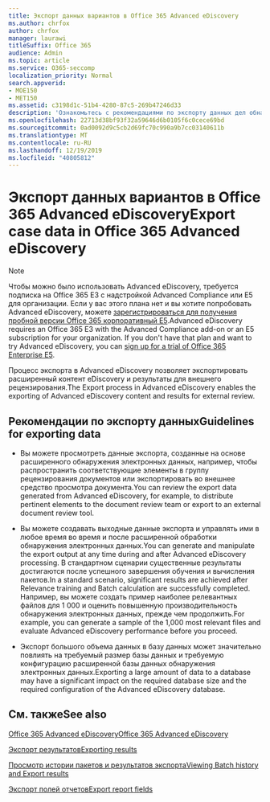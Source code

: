 ```yaml
---
title: Экспорт данных вариантов в Office 365 Advanced eDiscovery
ms.author: chrfox
author: chrfox
manager: laurawi
titleSuffix: Office 365
audience: Admin
ms.topic: article
ms.service: O365-seccomp
localization_priority: Normal
search.appverid:
- MOE150
- MET150
ms.assetid: c3198d1c-51b4-4280-87c5-269b47246d33
description: 'Ознакомьтесь с рекомендациями по экспорту данных дел обнаружения электронных данных и результатов для проверки с помощью процесса экспорта в Office 365 Advanced eDiscovery.  '
ms.openlocfilehash: 22713d38bf93f32a59646d6b0105f6c0cece69bd
ms.sourcegitcommit: 0ad0092d9c5cb2d69fc70c990a9b7cc03140611b
ms.translationtype: MT
ms.contentlocale: ru-RU
ms.lasthandoff: 12/19/2019
ms.locfileid: "40805812"
---
```

# <a name="export-case-data-in-office-365-advanced-ediscovery"></a><span data-ttu-id="ac18d-103">Экспорт данных вариантов в Office 365 Advanced eDiscovery</span><span class="sxs-lookup"><span data-stu-id="ac18d-103">Export case data in Office 365 Advanced eDiscovery</span></span>

> [!NOTE]
> <span data-ttu-id="ac18d-p101">Чтобы можно было использовать Advanced eDiscovery, требуется подписка на Office 365 E3 с надстройкой Advanced Compliance или E5 для организации. Если у вас этого плана нет и вы хотите попробовать Advanced eDiscovery, можете [зарегистрироваться для получения пробной версии Office 365 корпоративный E5](https://go.microsoft.com/fwlink/p/?LinkID=698279).</span><span class="sxs-lookup"><span data-stu-id="ac18d-p101">Advanced eDiscovery requires an Office 365 E3 with the Advanced Compliance add-on or an E5 subscription for your organization. If you don't have that plan and want to try Advanced eDiscovery, you can [sign up for a trial of Office 365 Enterprise E5](https://go.microsoft.com/fwlink/p/?LinkID=698279).</span></span> 
  
<span data-ttu-id="ac18d-106">Процесс экспорта в Advanced eDiscovery позволяет экспортировать расширенный контент eDiscovery и результаты для внешнего рецензирования.</span><span class="sxs-lookup"><span data-stu-id="ac18d-106">The Export process in Advanced eDiscovery enables the exporting of Advanced eDiscovery content and results for external review.</span></span> 
  
## <a name="guidelines-for-exporting-data"></a><span data-ttu-id="ac18d-107">Рекомендации по экспорту данных</span><span class="sxs-lookup"><span data-stu-id="ac18d-107">Guidelines for exporting data</span></span>

- <span data-ttu-id="ac18d-108">Вы можете просмотреть данные экспорта, созданные на основе расширенного обнаружения электронных данных, например, чтобы распространить соответствующие элементы в группу рецензирования документов или экспортировать во внешнее средство просмотра документа.</span><span class="sxs-lookup"><span data-stu-id="ac18d-108">You can review the export data generated from Advanced eDiscovery, for example, to distribute pertinent elements to the document review team or export to an external document review tool.</span></span>
    
- <span data-ttu-id="ac18d-109">Вы можете создавать выходные данные экспорта и управлять ими в любое время во время и после расширенной обработки обнаружения электронных данных.</span><span class="sxs-lookup"><span data-stu-id="ac18d-109">You can generate and manipulate the export output at any time during and after Advanced eDiscovery processing.</span></span> <span data-ttu-id="ac18d-110">В стандартном сценарии существенные результаты достигаются после успешного завершения обучения и вычисления пакетов.</span><span class="sxs-lookup"><span data-stu-id="ac18d-110">In a standard scenario, significant results are achieved after Relevance training and Batch calculation are successfully completed.</span></span> <span data-ttu-id="ac18d-111">Например, вы можете создать пример наиболее релевантных файлов для 1 000 и оценить повышенную производительность обнаружения электронных данных, прежде чем продолжить.</span><span class="sxs-lookup"><span data-stu-id="ac18d-111">For example, you can generate a sample of the 1,000 most relevant files and evaluate Advanced eDiscovery performance before you proceed.</span></span>
    
- <span data-ttu-id="ac18d-112">Экспорт большого объема данных в базу данных может значительно повлиять на требуемый размер базы данных и требуемую конфигурацию расширенной базы данных обнаружения электронных данных.</span><span class="sxs-lookup"><span data-stu-id="ac18d-112">Exporting a large amount of data to a database may have a significant impact on the required database size and the required configuration of the Advanced eDiscovery database.</span></span>
    
## <a name="see-also"></a><span data-ttu-id="ac18d-113">См. также</span><span class="sxs-lookup"><span data-stu-id="ac18d-113">See also</span></span>

[<span data-ttu-id="ac18d-114">Office 365 Advanced eDiscovery</span><span class="sxs-lookup"><span data-stu-id="ac18d-114">Office 365 Advanced eDiscovery</span></span>](office-365-advanced-ediscovery.md)
  
[<span data-ttu-id="ac18d-115">Экспорт результатов</span><span class="sxs-lookup"><span data-stu-id="ac18d-115">Exporting results </span></span>](export-results-in-advanced-ediscovery.md)
  
[<span data-ttu-id="ac18d-116">Просмотр истории пакетов и результатов экспорта</span><span class="sxs-lookup"><span data-stu-id="ac18d-116">Viewing Batch history and Export results</span></span>](view-batch-history-and-export-past-results.md)

[<span data-ttu-id="ac18d-117">Экспорт полей отчетов</span><span class="sxs-lookup"><span data-stu-id="ac18d-117">Export report fields</span></span>](export-report-fields-in-advanced-ediscovery.md)

